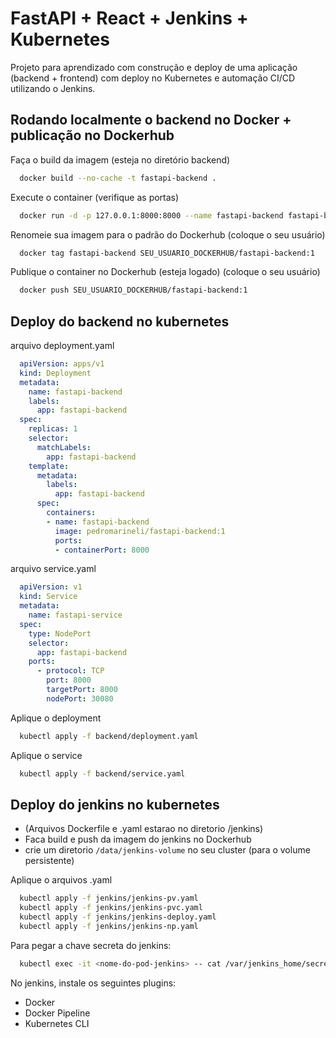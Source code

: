 # FastAPI + React + Jenkins + Kubernetes

Projeto para aprendizado com construção e deploy de uma aplicação (backend + frontend) com deploy no Kubernetes e automação CI/CD utilizando o Jenkins.


## Rodando localmente o backend no Docker + publicação no Dockerhub

Faça o build da imagem (esteja no diretório backend)

```bash
  docker build --no-cache -t fastapi-backend .
```

Execute o container (verifique as portas)

```bash
  docker run -d -p 127.0.0.1:8000:8000 --name fastapi-backend fastapi-backend
```

Renomeie sua imagem para o padrão do Dockerhub (coloque o seu usuário)

```bash
  docker tag fastapi-backend SEU_USUARIO_DOCKERHUB/fastapi-backend:1
```

Publique o container no Dockerhub (esteja logado) (coloque o seu usuário)

```bash
  docker push SEU_USUARIO_DOCKERHUB/fastapi-backend:1
```

## Deploy do backend no kubernetes

arquivo deployment.yaml

```yaml
  apiVersion: apps/v1
  kind: Deployment
  metadata:
    name: fastapi-backend
    labels:
      app: fastapi-backend
  spec:
    replicas: 1
    selector:
      matchLabels:
        app: fastapi-backend
    template:
      metadata:
        labels:
          app: fastapi-backend
      spec:
        containers:
        - name: fastapi-backend
          image: pedromarineli/fastapi-backend:1
          ports:
          - containerPort: 8000
```

arquivo service.yaml 

```yaml
  apiVersion: v1
  kind: Service
  metadata:
    name: fastapi-service
  spec:
    type: NodePort
    selector:
      app: fastapi-backend
    ports:
      - protocol: TCP
        port: 8000
        targetPort: 8000
        nodePort: 30080
```

Aplique o deployment

```bash
  kubectl apply -f backend/deployment.yaml
```

Aplique o service

```bash
  kubectl apply -f backend/service.yaml
```

## Deploy do jenkins no kubernetes

- (Arquivos Dockerfile e .yaml estarao no diretorio /jenkins)
- Faca build e push da imagem do jenkins no Dockerhub 
- crie um diretorio `/data/jenkins-volume` no seu cluster (para o volume persistente)

Aplique o arquivos .yaml

```bash
  kubectl apply -f jenkins/jenkins-pv.yaml
  kubectl apply -f jenkins/jenkins-pvc.yaml
  kubectl apply -f jenkins/jenkins-deploy.yaml
  kubectl apply -f jenkins/jenkins-np.yaml
```

Para pegar a chave secreta do jenkins:

```bash
  kubectl exec -it <nome-do-pod-jenkins> -- cat /var/jenkins_home/secrets/initialAdminPassword
```

No jenkins, instale os seguintes plugins:

- Docker
- Docker Pipeline
- Kubernetes CLI
